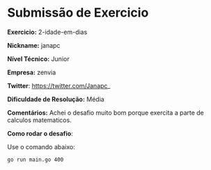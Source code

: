 # Submissão de Exercicio

**Exercicio:** 2-idade-em-dias

**Nickname:** janapc

**Nível Técnico:** Junior

**Empresa:** zenvia

**Twitter**: https://twitter.com/Janapc_

**Dificuldade de Resolução:** Média

**Comentários:** Achei o desafio muito bom porque exercita a parte de calculos matematicos.

**Como rodar o desafio**:

Use o comando abaixo:

```bash
go run main.go 400
```
